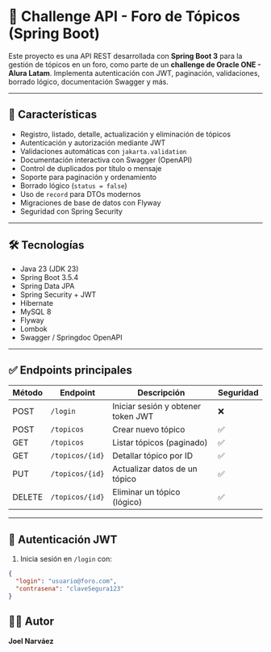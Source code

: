 # 🧠 Challenge API - Foro de Tópicos (Spring Boot)

Este proyecto es una API REST desarrollada con **Spring Boot 3** para la gestión de tópicos en un foro, como parte de un **challenge de Oracle ONE - Alura Latam**. Implementa autenticación con JWT, paginación, validaciones, borrado lógico, documentación Swagger y más.

---

## 🚀 Características

- Registro, listado, detalle, actualización y eliminación de tópicos
- Autenticación y autorización mediante JWT
- Validaciones automáticas con `jakarta.validation`
- Documentación interactiva con Swagger (OpenAPI)
- Control de duplicados por título o mensaje
- Soporte para paginación y ordenamiento
- Borrado lógico (`status = false`)
- Uso de `record` para DTOs modernos
- Migraciones de base de datos con Flyway
- Seguridad con Spring Security

---

## 🛠️ Tecnologías

- Java 23 (JDK 23)
- Spring Boot 3.5.4
- Spring Data JPA
- Spring Security + JWT
- Hibernate
- MySQL 8
- Flyway
- Lombok
- Swagger / Springdoc OpenAPI

---

## ✅ Endpoints principales

| Método | Endpoint          | Descripción                             | Seguridad |
|--------|-------------------|-----------------------------------------|-----------|
| POST   | `/login`          | Iniciar sesión y obtener token JWT      | ❌        |
| POST   | `/topicos`        | Crear nuevo tópico                      | ✅        |
| GET    | `/topicos`        | Listar tópicos (paginado)               | ✅        |
| GET    | `/topicos/{id}`   | Detallar tópico por ID                  | ✅        |
| PUT    | `/topicos/{id}`   | Actualizar datos de un tópico           | ✅        |
| DELETE | `/topicos/{id}`   | Eliminar un tópico (lógico)             | ✅        |

---

## 🔐 Autenticación JWT

1. Inicia sesión en `/login` con:

```json
{
  "login": "usuario@foro.com",
  "contrasena": "claveSegura123"
}

```

## 🧑‍💻 Autor

**Joel Narváez**


